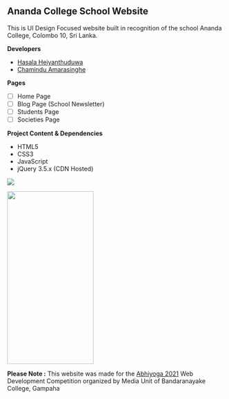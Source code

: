 ## Ananda College School Website
This is UI Design Focused website built in recognition of the school Ananda College, Colombo 10, Sri Lanka. 

**Developers**
 - [Hasala Heiyanthuduwa](https://github.com/Hasala2002)
 - [Chamindu Amarasinghe](https://github.com/chamindujs)
 
 **Pages**
 - [ ] Home Page
 - [ ] Blog Page (School Newsletter)
 - [ ] Students Page
 - [ ] Societies Page
 
**Project Content & Dependencies**
  - HTML5
  - CSS3
  - JavaScript
  - jQuery 3.5.x (CDN Hosted)


 
![](https://i.ibb.co/nQxz908/abhiyogawebdev.png)

<img src="https://camo.githubusercontent.com/331400aee821efda2e36ee9b3bc8bce93b975109/68747470733a2f2f6779617a6f2e636f6d2f65623563353734316236613961313663363932313730613431613439633835382e706e67" alt="" data-canonical-src="https://gyazo.com/eb5c5741b6a9a16c692170a41a49c858.png" width="200" height="400" />

**Please Note :**
This website was made for the [Abhiyoga 2021](https://bcmu.lk/abhiyoga/)  Web Development Competition organized by Media Unit of Bandaranayake College, Gampaha
